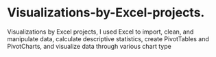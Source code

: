 # Visualizations-by-Excel-projects.

Visualizations by Excel projects, I used Excel to import, clean, and manipulate data, 
calculate descriptive statistics, create PivotTables and PivotCharts, and visualize data through various chart type

